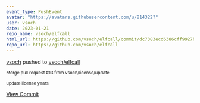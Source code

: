 ```yaml
---
event_type: PushEvent
avatar: "https://avatars.githubusercontent.com/u/814322?"
user: vsoch
date: 2023-01-21
repo_name: vsoch/elfcall
html_url: https://github.com/vsoch/elfcall/commit/dc7383ecd6386cff9927bbf4b3b65335a45f97f4
repo_url: https://github.com/vsoch/elfcall
---
```


<a href='https://github.com/vsoch' target='_blank'>vsoch</a> pushed to <a href='https://github.com/vsoch/elfcall' target='_blank'>vsoch/elfcall</a>

<small>Merge pull request #13 from vsoch/license/update

update license years</small>

<a href='https://github.com/vsoch/elfcall/commit/dc7383ecd6386cff9927bbf4b3b65335a45f97f4' target='_blank'>View Commit</a>